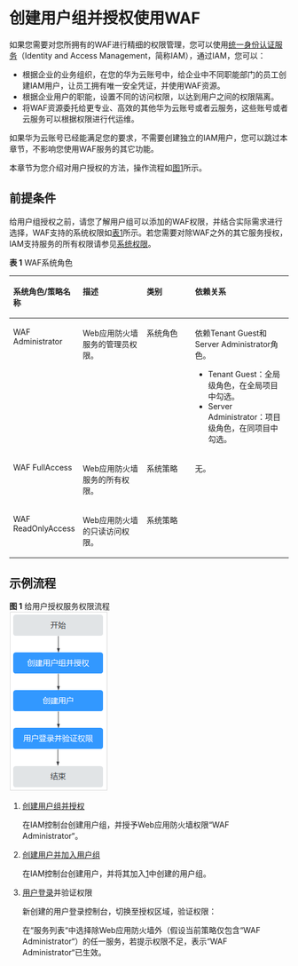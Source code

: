 # 创建用户组并授权使用WAF<a name="waf_01_0098"></a>

如果您需要对您所拥有的WAF进行精细的权限管理，您可以使用[统一身份认证服务](https://support.huaweicloud.com/usermanual-iam/iam_01_0001.html)（Identity and Access Management，简称IAM），通过IAM，您可以：

-   根据企业的业务组织，在您的华为云账号中，给企业中不同职能部门的员工创建IAM用户，让员工拥有唯一安全凭证，并使用WAF资源。
-   根据企业用户的职能，设置不同的访问权限，以达到用户之间的权限隔离。
-   将WAF资源委托给更专业、高效的其他华为云账号或者云服务，这些账号或者云服务可以根据权限进行代运维。

如果华为云账号已经能满足您的要求，不需要创建独立的IAM用户，您可以跳过本章节，不影响您使用WAF服务的其它功能。

本章节为您介绍对用户授权的方法，操作流程如[图1](#fig673713328586)所示。

## 前提条件<a name="section5529155183815"></a>

给用户组授权之前，请您了解用户组可以添加的WAF权限，并结合实际需求进行选择，WAF支持的系统权限如[表1](#table59949279269)所示。若您需要对除WAF之外的其它服务授权，IAM支持服务的所有权限请参见[系统权限](https://support.huaweicloud.com/permissions/policy_list.html?product=waf)。

**表 1**  WAF系统角色

<a name="table59949279269"></a>
<table><thead align="left"><tr id="zh-cn_topic_0169881967_row1346222921318"><th class="cellrowborder" valign="top" width="21.25%" id="mcps1.2.5.1.1"><p id="zh-cn_topic_0169881967_p246217292138"><a name="zh-cn_topic_0169881967_p246217292138"></a><a name="zh-cn_topic_0169881967_p246217292138"></a>系统角色/策略名称</p>
</th>
<th class="cellrowborder" valign="top" width="24.46%" id="mcps1.2.5.1.2"><p id="zh-cn_topic_0169881967_p146292918139"><a name="zh-cn_topic_0169881967_p146292918139"></a><a name="zh-cn_topic_0169881967_p146292918139"></a>描述</p>
</th>
<th class="cellrowborder" valign="top" width="18.57%" id="mcps1.2.5.1.3"><p id="zh-cn_topic_0169881967_p1494811344211"><a name="zh-cn_topic_0169881967_p1494811344211"></a><a name="zh-cn_topic_0169881967_p1494811344211"></a>类别</p>
</th>
<th class="cellrowborder" valign="top" width="35.72%" id="mcps1.2.5.1.4"><p id="zh-cn_topic_0169881967_p446218291138"><a name="zh-cn_topic_0169881967_p446218291138"></a><a name="zh-cn_topic_0169881967_p446218291138"></a>依赖关系</p>
</th>
</tr>
</thead>
<tbody><tr id="zh-cn_topic_0169881967_row1462142915137"><td class="cellrowborder" valign="top" width="21.25%" headers="mcps1.2.5.1.1 "><p id="zh-cn_topic_0169881967_p176971716134913"><a name="zh-cn_topic_0169881967_p176971716134913"></a><a name="zh-cn_topic_0169881967_p176971716134913"></a><span>WAF Administrator</span></p>
</td>
<td class="cellrowborder" valign="top" width="24.46%" headers="mcps1.2.5.1.2 "><p id="zh-cn_topic_0169881967_p0462172991319"><a name="zh-cn_topic_0169881967_p0462172991319"></a><a name="zh-cn_topic_0169881967_p0462172991319"></a>Web应用防火墙服务的管理员权限。</p>
</td>
<td class="cellrowborder" valign="top" width="18.57%" headers="mcps1.2.5.1.3 "><p id="zh-cn_topic_0169881967_p99491316427"><a name="zh-cn_topic_0169881967_p99491316427"></a><a name="zh-cn_topic_0169881967_p99491316427"></a>系统角色</p>
</td>
<td class="cellrowborder" valign="top" width="35.72%" headers="mcps1.2.5.1.4 "><p id="zh-cn_topic_0169881967_p10147184514238"><a name="zh-cn_topic_0169881967_p10147184514238"></a><a name="zh-cn_topic_0169881967_p10147184514238"></a>依赖Tenant Guest和Server Administrator角色。</p>
<a name="zh-cn_topic_0169881967_ul11985658102319"></a><a name="zh-cn_topic_0169881967_ul11985658102319"></a><ul id="zh-cn_topic_0169881967_ul11985658102319"><li>Tenant Guest：全局级角色，在全局项目中勾选。</li><li>Server Administrator：项目级角色，在同项目中勾选。</li></ul>
</td>
</tr>
<tr id="zh-cn_topic_0169881967_row01828458393"><td class="cellrowborder" valign="top" width="21.25%" headers="mcps1.2.5.1.1 "><p id="zh-cn_topic_0169881967_p18182545183916"><a name="zh-cn_topic_0169881967_p18182545183916"></a><a name="zh-cn_topic_0169881967_p18182545183916"></a>WAF FullAccess</p>
</td>
<td class="cellrowborder" valign="top" width="24.46%" headers="mcps1.2.5.1.2 "><p id="zh-cn_topic_0169881967_p31835452393"><a name="zh-cn_topic_0169881967_p31835452393"></a><a name="zh-cn_topic_0169881967_p31835452393"></a>Web应用防火墙服务的所有权限。</p>
</td>
<td class="cellrowborder" valign="top" width="18.57%" headers="mcps1.2.5.1.3 "><p id="zh-cn_topic_0169881967_p199493324215"><a name="zh-cn_topic_0169881967_p199493324215"></a><a name="zh-cn_topic_0169881967_p199493324215"></a>系统策略</p>
</td>
<td class="cellrowborder" rowspan="2" valign="top" width="35.72%" headers="mcps1.2.5.1.4 "><p id="zh-cn_topic_0169881967_p24128283710"><a name="zh-cn_topic_0169881967_p24128283710"></a><a name="zh-cn_topic_0169881967_p24128283710"></a>无。</p>
</td>
</tr>
<tr id="zh-cn_topic_0169881967_row17174015181314"><td class="cellrowborder" valign="top" headers="mcps1.2.5.1.1 "><p id="zh-cn_topic_0169881967_p71751615161315"><a name="zh-cn_topic_0169881967_p71751615161315"></a><a name="zh-cn_topic_0169881967_p71751615161315"></a>WAF ReadOnlyAccess</p>
</td>
<td class="cellrowborder" valign="top" headers="mcps1.2.5.1.2 "><p id="zh-cn_topic_0169881967_p5175141517137"><a name="zh-cn_topic_0169881967_p5175141517137"></a><a name="zh-cn_topic_0169881967_p5175141517137"></a>Web应用防火墙的只读访问权限。</p>
</td>
<td class="cellrowborder" valign="top" headers="mcps1.2.5.1.3 "><p id="zh-cn_topic_0169881967_p1917518152139"><a name="zh-cn_topic_0169881967_p1917518152139"></a><a name="zh-cn_topic_0169881967_p1917518152139"></a>系统策略</p>
</td>
</tr>
</tbody>
</table>

## 示例流程<a name="section14802133574715"></a>

**图 1**  给用户授权服务权限流程<a name="fig673713328586"></a>  
![](figures/给用户授权服务权限流程.png "给用户授权服务权限流程")

1.  <a name="li16514141414819"></a>[创建用户组并授权](https://support.huaweicloud.com/usermanual-iam/iam_03_0001.html)

    在IAM控制台创建用户组，并授予Web应用防火墙权限“WAF Administrator“。

2.  [创建用户并加入用户组](https://support.huaweicloud.com/usermanual-iam/iam_02_0001.html)

    在IAM控制台创建用户，并将其加入[1](#li16514141414819)中创建的用户组。

3.  [用户登录](https://support.huaweicloud.com/usermanual-iam/iam_01_0552.html)并验证权限

    新创建的用户登录控制台，切换至授权区域，验证权限：

    在“服务列表“中选择除Web应用防火墙外（假设当前策略仅包含“WAF Administrator“）的任一服务，若提示权限不足，表示“WAF Administrator“已生效。



